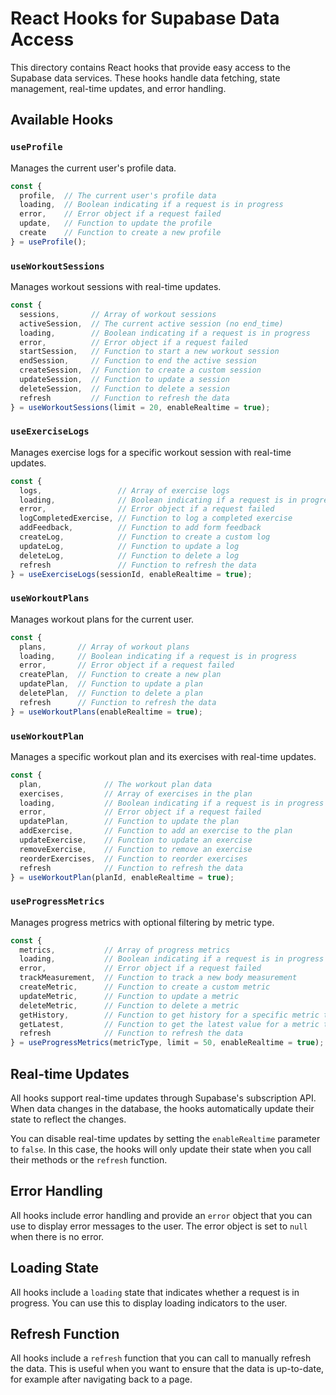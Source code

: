 # React Hooks for Supabase Data Access

This directory contains React hooks that provide easy access to the Supabase data services. These hooks handle data
fetching, state management, real-time updates, and error handling.

## Available Hooks

### `useProfile`

Manages the current user's profile data.

```typescript
const { 
  profile,  // The current user's profile data
  loading,  // Boolean indicating if a request is in progress
  error,    // Error object if a request failed
  update,   // Function to update the profile
  create    // Function to create a new profile
} = useProfile();
```

### `useWorkoutSessions`

Manages workout sessions with real-time updates.

```typescript
const { 
  sessions,       // Array of workout sessions
  activeSession,  // The current active session (no end_time)
  loading,        // Boolean indicating if a request is in progress
  error,          // Error object if a request failed
  startSession,   // Function to start a new workout session
  endSession,     // Function to end the active session
  createSession,  // Function to create a custom session
  updateSession,  // Function to update a session
  deleteSession,  // Function to delete a session
  refresh         // Function to refresh the data
} = useWorkoutSessions(limit = 20, enableRealtime = true);
```

### `useExerciseLogs`

Manages exercise logs for a specific workout session with real-time updates.

```typescript
const { 
  logs,                 // Array of exercise logs
  loading,              // Boolean indicating if a request is in progress
  error,                // Error object if a request failed
  logCompletedExercise, // Function to log a completed exercise
  addFeedback,          // Function to add form feedback
  createLog,            // Function to create a custom log
  updateLog,            // Function to update a log
  deleteLog,            // Function to delete a log
  refresh               // Function to refresh the data
} = useExerciseLogs(sessionId, enableRealtime = true);
```

### `useWorkoutPlans`

Manages workout plans for the current user.

```typescript
const { 
  plans,       // Array of workout plans
  loading,     // Boolean indicating if a request is in progress
  error,       // Error object if a request failed
  createPlan,  // Function to create a new plan
  updatePlan,  // Function to update a plan
  deletePlan,  // Function to delete a plan
  refresh      // Function to refresh the data
} = useWorkoutPlans(enableRealtime = true);
```

### `useWorkoutPlan`

Manages a specific workout plan and its exercises with real-time updates.

```typescript
const { 
  plan,              // The workout plan data
  exercises,         // Array of exercises in the plan
  loading,           // Boolean indicating if a request is in progress
  error,             // Error object if a request failed
  updatePlan,        // Function to update the plan
  addExercise,       // Function to add an exercise to the plan
  updateExercise,    // Function to update an exercise
  removeExercise,    // Function to remove an exercise
  reorderExercises,  // Function to reorder exercises
  refresh            // Function to refresh the data
} = useWorkoutPlan(planId, enableRealtime = true);
```

### `useProgressMetrics`

Manages progress metrics with optional filtering by metric type.

```typescript
const { 
  metrics,           // Array of progress metrics
  loading,           // Boolean indicating if a request is in progress
  error,             // Error object if a request failed
  trackMeasurement,  // Function to track a new body measurement
  createMetric,      // Function to create a custom metric
  updateMetric,      // Function to update a metric
  deleteMetric,      // Function to delete a metric
  getHistory,        // Function to get history for a specific metric type
  getLatest,         // Function to get the latest value for a metric type
  refresh            // Function to refresh the data
} = useProgressMetrics(metricType, limit = 50, enableRealtime = true);
```

## Real-time Updates

All hooks support real-time updates through Supabase's subscription API. When data changes in the database, the hooks
automatically update their state to reflect the changes.

You can disable real-time updates by setting the `enableRealtime` parameter to `false`. In this case, the hooks will
only update their state when you call their methods or the `refresh` function.

## Error Handling

All hooks include error handling and provide an `error` object that you can use to display error messages to the user.
The error object is set to `null` when there is no error.

## Loading State

All hooks include a `loading` state that indicates whether a request is in progress. You can use this to display loading
indicators to the user.

## Refresh Function

All hooks include a `refresh` function that you can call to manually refresh the data. This is useful when you want to
ensure that the data is up-to-date, for example after navigating back to a page.